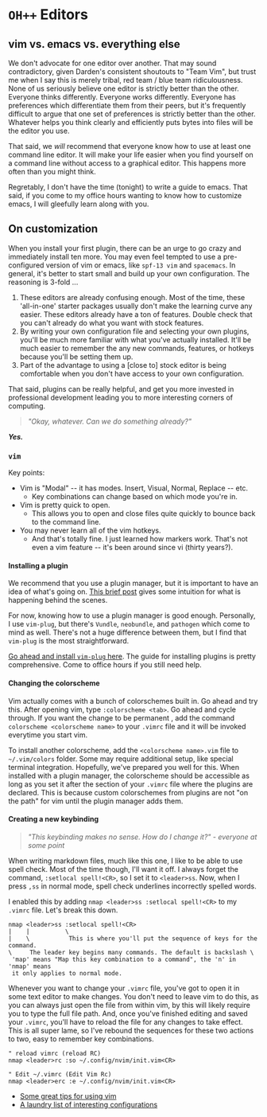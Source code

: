 `OH++` Editors
==============

## vim vs. emacs vs. everything else

We don't advocate for one editor over another. That may sound contradictory,
given Darden's consistent shoutouts to "Team Vim", but trust me when I say this
is merely tribal, red team / blue team ridiculousness. None of us seriously
believe one editor is strictly better than the other. Everyone thinks
differently. Everyone works differently. Everyone has preferences which
differentiate them from their peers, but it's frequently difficult to argue
that one set of preferences is strictly better than the other. Whatever helps
you think clearly and efficiently puts bytes into files will be the editor you
use.

That said, we _will_ recommend that everyone know how to use at least one
command line editor. It will make your life easier when you find yourself on
a command line without access to a graphical editor. This happens more often
than you might think.

Regretably, I don't have the time (tonight) to write a guide to emacs. That
said, if you come to my office hours wanting to know how to customize emacs,
I will gleefully learn along with you.

## On customization

When you install your first plugin, there can be an urge to go crazy and
immediately install ten more. You may even feel tempted to use a pre-configured
version of vim or emacs, like `spf-13 vim` and `spacemacs`. In general, it's
better to start small and build up your own configuration. The reasoning is
3-fold ...

1. These editors are already confusing enough. Most of the time, these
   'all-in-one' starter packages usually don't make the learning curve any
   easier. These editors already have a ton of features. Double check that you
   can't already do what you want with stock features.
1. By writing your own configuration file and selecting your own plugins,
   you'll be much more familiar with what you've actually installed. It'll be
   much easier to remember the any new commands, features, or hotkeys because
   you'll be setting them up.
1. Part of the advantage to using a [close to] stock editor is being
   comfortable when you don't have access to your own configuration.

That said, plugins can be really helpful, and get you more invested in
professional development leading you to more interesting corners of computing.

> _"Okay, whatever. Can we do something already?"_

___Yes.___

### `vim`

Key points:
* Vim is "Modal" -- it has modes. Insert, Visual, Normal, Replace -- etc.
  - Key combinations can change based on which mode you're in.
* Vim is pretty quick to open.
  - This allows you to open and close files quite quickly to bounce back to the
      command line.
* You may never learn all of the vim hotkeys.
  - And that's totally fine. I just learned how markers work. That's
      not even a vim feature -- it's been around since vi (thirty years?).


#### Installing a plugin

We recommend that you use a plugin manager, but it is important to have an idea
of what's going on. [This brief
post](https://howchoo.com/g/ztmyntqzntm/how-to-install-vim-plugins-without-a-plugin-manager)
gives some intuition for what is happening behind the scenes.

For now, knowing how to use a plugin manager is good enough. Personally,
I use `vim-plug`, but there's `Vundle`, `neobundle`, and `pathogen` which come
to mind as well. There's not a huge difference between them, but I find that
`vim-plug` is the most straightforward.

[Go ahead and install `vim-plug` here](https://github.com/junegunn/vim-plug).
The guide for installing plugins is pretty comprehensive. Come to office hours
if you still need help.

#### Changing the colorscheme

Vim actually comes with a bunch of colorschemes built in. Go ahead and try
this. After opening vim, type `:colorscheme <tab>`. Go ahead and cycle through.
If you want the change to be permanent , add the command `colorscheme
<colorscheme name>` to your `.vimrc` file and it will be invoked everytime you
start vim.

To install another colorscheme, add the `<colorscheme name>.vim` file to
`~/.vim/colors` folder. Some may require additional setup, like special
terminal integration. Hopefully, we've prepared you well for this. When
installed with a plugin manager, the colorscheme should be accessible as long
as you set it after the section of your `.vimrc` file where the plugins are
declared. This is because custom colorschemes from plugins are not "on the
path" for vim until the plugin manager adds them.

#### Creating a new keybinding

> _"This keybinding makes no sense. How do I change it?"_
> _- everyone at some point_

When writing markdown files, much like this one, I like to be able to use spell
check. Most of the time though, I'll want it off. I always forget the command,
`:setlocal spell!<CR>`, so I set it to `<leader>ss`. Now, when I press `,ss` in
normal mode, spell check underlines incorrectly spelled words.

I enabled this by adding `nmap <leader>ss :setlocal spell!<CR>` to my `.vimrc`
file. Let's break this down.

```
nmap <leader>ss :setlocal spell!<CR>
|    |          \
|    \           This is where you'll put the sequence of keys for the command.
\     The leader key begins many commands. The default is backslash \
 'map' means "Map this key combination to a command", the 'n' in 'nmap' means
 it only applies to normal mode.
```

Whenever you want to change your `.vimrc` file, you've got to open it in some
text editor to make changes. You don't need to leave vim to do this, as you can
always just open the file from within vim, by this will likely require you to
type the full file path. And, once you've finished editing and saved your
`.vimrc`, you'll have to reload the file for any changes to take effect. This
is all super lame, so I've rebound the sequences for these two actions to two,
easy to remember key combinations.

```
" reload vimrc (reload RC)
nmap <leader>rc :so ~/.config/nvim/init.vim<CR>

" Edit ~/.vimrc (Edit Vim Rc)
nmap <leader>erc :e ~/.config/nvim/init.vim<CR>
```

* [Some great tips for using vim](http://stackoverflow.com/questions/1218390/what-is-your-most-productive-shortcut-with-vim)
* [A laundry list of interesting
configurations](https://sheerun.net/2014/03/21/how-to-boost-your-vim-productivity/)



